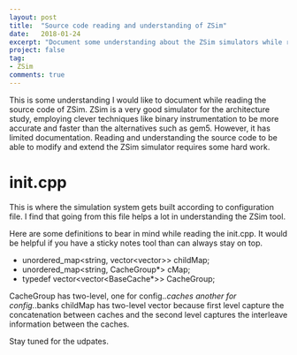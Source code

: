 ```yaml
---
layout: post
title:  "Source code reading and understanding of ZSim"
date:   2018-01-24
excerpt: "Document some understanding about the ZSim simulators while reading the source codes."
project: false
tag:
- ZSim
comments: true
---
```

This is some understanding I would like to document while reading the source code of ZSim. ZSim is a very good simulator for the architecture study, employing clever techniques like binary instrumentation to be more accurate and faster than the alternatives such as gem5. However, it has limited documentation. Reading and understanding the source code to be able to modify and extend the ZSim simulator requires some hard work.

# init.cpp
This is where the simulation system gets built according to configuration file. I find that going from this file helps a lot in understanding the ZSim tool.

Here are some definitions to bear in mind while reading the init.cpp. It would be helpful if you have a sticky notes tool than can always stay on top.
- unordered_map<string, vector<vector<string>>> childMap;
- unordered_map<string, CacheGroup*> cMap;
- typedef vector<vector<BaseCache*>> CacheGroup;

CacheGroup has two-level, one for config.*.caches another for config.*.banks
childMap has two-level vector because first level capture the concatenation between caches and the second level captures the interleave information between the caches.

Stay tuned for the udpates.
